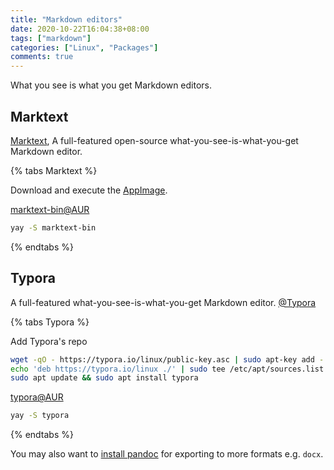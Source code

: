 ```yaml
---
title: "Markdown editors"
date: 2020-10-22T16:04:38+08:00
tags: ["markdown"]
categories: ["Linux", "Packages"]
comments: true
---
```


What you see is what you get Markdown editors.

<!--more-->

## Marktext

[Marktext](https://marktext.app/), A full-featured open-source what-you-see-is-what-you-get Markdown editor.

{% tabs Marktext %}

<!-- tab AppImage -->

Download and execute the [AppImage](https://marktext.app/).

<!-- endtab -->

<!-- tab endeavour OS -->

[marktext-bin@AUR](https://aur.archlinux.org/packages/marktext-bin/)

```bash
yay -S marktext-bin
```

<!-- endtab -->

{% endtabs %}


## Typora

A full-featured what-you-see-is-what-you-get Markdown editor.  [@Typora](https://typora.io/)

{% tabs Typora %}
<!-- tab Ubuntu -->

Add Typora's repo

```bash
wget -qO - https://typora.io/linux/public-key.asc | sudo apt-key add -
echo 'deb https://typora.io/linux ./' | sudo tee /etc/apt/sources.list.d/typora.list
sudo apt update && sudo apt install typora
```

<!-- endtab -->

<!-- tab endeavour OS -->

[typora@AUR](https://aur.archlinux.org/packages/typora/)

```bash
yay -S typora
```

<!-- endtab -->

{% endtabs %}

You may also want to [install pandoc](https://pandoc.org/installing.html) for exporting to more formats e.g. `docx`.

